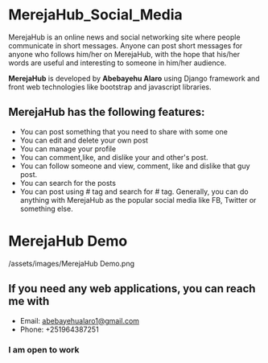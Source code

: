 # MerejaHub_Social_Media
MerejaHub is an online news and social networking site where people communicate in short messages. 
Anyone can post short messages for anyone who follows him/her on MerejaHub, with the hope that his/her words are useful and interesting to someone in him/her audience. 

**MerejaHub** is developed by **Abebayehu Alaro** using Django framework and front web technologies like bootstrap and javascript libraries. 
## MerejaHub has the following features:
- You can post something that you need to share with some one
- You can edit and delete your own post
- You can manage your profile
- You can comment,like, and dislike your and other's post.
- You can follow someone and view, comment, like and dislike that guy post.
- You can search for the posts
- You can post using # tag and search for # tag. 
Generally, you can do anything with MerejaHub as the popular social media like FB, Twitter or something else.
# MerejaHub Demo  
/assets/images/MerejaHub Demo.png
## If you need any web applications, you can reach me with
- Email: abebayehualaro1@gmail.com 
- Phone: +251964387251
### I am open to work
